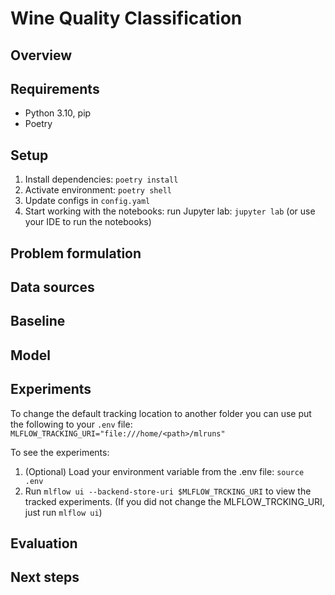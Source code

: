 # Wine Quality Classification

## Overview

## Requirements
 * Python 3.10, pip
 * Poetry

## Setup
1. Install dependencies: `poetry install`
2. Activate environment: `poetry shell`
3. Update configs in `config.yaml`
4. Start working with the notebooks: run Jupyter lab: `jupyter lab` (or use your IDE to run the notebooks)

## Problem formulation

## Data sources

## Baseline

## Model

## Experiments

To change the default tracking location to another folder you can use put the following to your `.env` file:
`MLFLOW_TRACKING_URI="file:///home/<path>/mlruns"`

To see the experiments:
1. (Optional) Load your environment variable from the .env file: `source .env`
2. Run `mlflow ui --backend-store-uri $MLFLOW_TRCKING_URI` to view the tracked experiments. (If you did not change the MLFLOW_TRCKING_URI, just run `mlflow ui`)

## Evaluation

## Next steps
